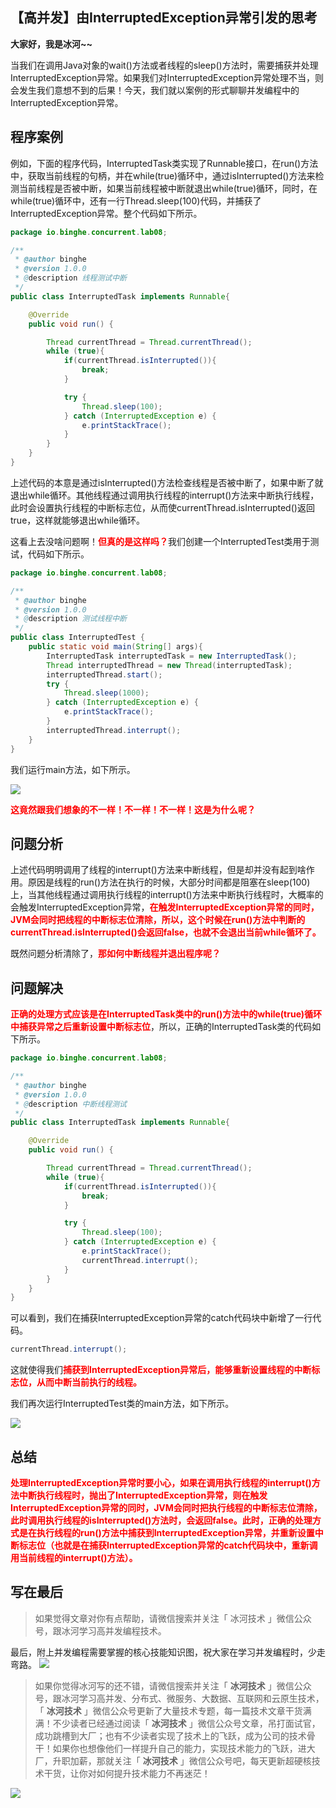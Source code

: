 ## 【高并发】由InterruptedException异常引发的思考

**大家好，我是冰河~~**

当我们在调用Java对象的wait()方法或者线程的sleep()方法时，需要捕获并处理InterruptedException异常。如果我们对InterruptedException异常处理不当，则会发生我们意想不到的后果！今天，我们就以案例的形式聊聊并发编程中的InterruptedException异常。

## 程序案例

例如，下面的程序代码，InterruptedTask类实现了Runnable接口，在run()方法中，获取当前线程的句柄，并在while(true)循环中，通过isInterrupted()方法来检测当前线程是否被中断，如果当前线程被中断就退出while(true)循环，同时，在while(true)循环中，还有一行Thread.sleep(100)代码，并捕获了InterruptedException异常。整个代码如下所示。

```java
package io.binghe.concurrent.lab08;

/**
 * @author binghe
 * @version 1.0.0
 * @description 线程测试中断
 */
public class InterruptedTask implements Runnable{

    @Override
    public void run() {

        Thread currentThread = Thread.currentThread();
        while (true){
            if(currentThread.isInterrupted()){
                break;
            }

            try {
                Thread.sleep(100);
            } catch (InterruptedException e) {
                e.printStackTrace();
            }
        }
    }
}
```

上述代码的本意是通过isInterrupted()方法检查线程是否被中断了，如果中断了就退出while循环。其他线程通过调用执行线程的interrupt()方法来中断执行线程，此时会设置执行线程的中断标志位，从而使currentThread.isInterrupted()返回true，这样就能够退出while循环。

这看上去没啥问题啊！<font color="#FF0000">**但真的是这样吗？**</font>我们创建一个InterruptedTest类用于测试，代码如下所示。

```java
package io.binghe.concurrent.lab08;

/**
 * @author binghe
 * @version 1.0.0
 * @description 测试线程中断
 */
public class InterruptedTest {
    public static void main(String[] args){
        InterruptedTask interruptedTask = new InterruptedTask();
        Thread interruptedThread = new Thread(interruptedTask);
        interruptedThread.start();
        try {
            Thread.sleep(1000);
        } catch (InterruptedException e) {
            e.printStackTrace();
        }
        interruptedThread.interrupt();
    }
}
```

我们运行main方法，如下所示。

![](https://img-blog.csdnimg.cn/20200317222959371.jpg)

<font color="#FF0000">**这竟然跟我们想象的不一样！不一样！不一样！这是为什么呢？**</font>

## 问题分析

上述代码明明调用了线程的interrupt()方法来中断线程，但是却并没有起到啥作用。原因是线程的run()方法在执行的时候，大部分时间都是阻塞在sleep(100)上，当其他线程通过调用执行线程的interrupt()方法来中断执行线程时，大概率的会触发InterruptedException异常，<font color="#FF0000">**在触发InterruptedException异常的同时，JVM会同时把线程的中断标志位清除，所以，这个时候在run()方法中判断的currentThread.isInterrupted()会返回false，也就不会退出当前while循环了。**</font>

既然问题分析清除了，<font color="#FF0000">**那如何中断线程并退出程序呢？**</font>

## 问题解决

<font color="#FF0000">**正确的处理方式应该是在InterruptedTask类中的run()方法中的while(true)循环中捕获异常之后重新设置中断标志位**</font>，所以，正确的InterruptedTask类的代码如下所示。

```java
package io.binghe.concurrent.lab08;

/**
 * @author binghe
 * @version 1.0.0
 * @description 中断线程测试
 */
public class InterruptedTask implements Runnable{

    @Override
    public void run() {

        Thread currentThread = Thread.currentThread();
        while (true){
            if(currentThread.isInterrupted()){
                break;
            }

            try {
                Thread.sleep(100);
            } catch (InterruptedException e) {
                e.printStackTrace();
                currentThread.interrupt();
            }
        }
    }
}
```

可以看到，我们在捕获InterruptedException异常的catch代码块中新增了一行代码。

```java
currentThread.interrupt();
```

这就使得我们<font color="#FF0000">**捕获到InterruptedException异常后，能够重新设置线程的中断标志位，从而中断当前执行的线程。**</font>

我们再次运行InterruptedTest类的main方法，如下所示。

![](https://img-blog.csdnimg.cn/20200317223121238.jpg)

## 总结

<font color="#FF0000">**处理InterruptedException异常时要小心，如果在调用执行线程的interrupt()方法中断执行线程时，抛出了InterruptedException异常，则在触发InterruptedException异常的同时，JVM会同时把执行线程的中断标志位清除，此时调用执行线程的isInterrupted()方法时，会返回false。此时，正确的处理方式是在执行线程的run()方法中捕获到InterruptedException异常，并重新设置中断标志位（也就是在捕获InterruptedException异常的catch代码块中，重新调用当前线程的interrupt()方法）。**</font>

## 写在最后

> 如果觉得文章对你有点帮助，请微信搜索并关注「 冰河技术 」微信公众号，跟冰河学习高并发编程技术。

最后，附上并发编程需要掌握的核心技能知识图，祝大家在学习并发编程时，少走弯路。
![](https://img-blog.csdnimg.cn/20200502092116324.jpg)


> 如果你觉得冰河写的还不错，请微信搜索并关注「 **冰河技术** 」微信公众号，跟冰河学习高并发、分布式、微服务、大数据、互联网和云原生技术，「 **冰河技术** 」微信公众号更新了大量技术专题，每一篇技术文章干货满满！不少读者已经通过阅读「 **冰河技术** 」微信公众号文章，吊打面试官，成功跳槽到大厂；也有不少读者实现了技术上的飞跃，成为公司的技术骨干！如果你也想像他们一样提升自己的能力，实现技术能力的飞跃，进大厂，升职加薪，那就关注「 **冰河技术** 」微信公众号吧，每天更新超硬核技术干货，让你对如何提升技术能力不再迷茫！


![](https://img-blog.csdnimg.cn/20200906013715889.png)
